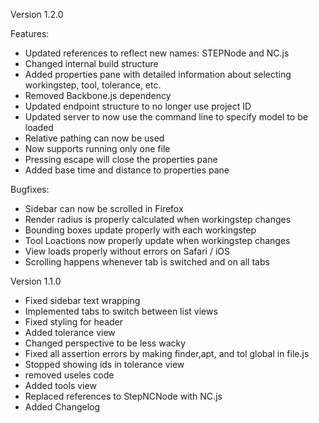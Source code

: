 Version 1.2.0

Features:

- Updated references to reflect new names: STEPNode and NC.js
- Changed internal build structure
- Added properties pane with detailed information about selecting workingstep, tool, tolerance, etc.
- Removed Backbone.js dependency
- Updated endpoint structure to no longer use project ID
- Updated server to now use the command line to specify model to be loaded
- Relative pathing can now be used
- Now supports running only one file
- Pressing escape will close the properties pane
- Added base time and distance to properties pane

Bugfixes:

- Sidebar can now be scrolled in Firefox
- Render radius is properly calculated when workingstep changes
- Bounding boxes update properly with each workingstep
- Tool Loactions now properly update when workingstep changes
- View loads properly without errors on Safari / iOS
- Scrolling happens whenever tab is switched and on all tabs

Version 1.1.0

- Fixed sidebar text wrapping
- Implemented tabs to switch between list views
- Fixed styling for header
- Added tolerance view
- Changed perspective to be less wacky
- Fixed all assertion errors by making finder,apt, and tol global in file.js
- Stopped showing ids in tolerance view
- removed useles code
- Added tools view
- Replaced references to StepNCNode with NC.js
- Added Changelog
